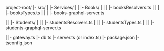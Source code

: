 project-root/
  |- src/
  |   |- Services/
  |   |   |- Books/
  |   |   |   |- booksResolvers.ts
  |   |   |   |- booksTypes.ts
  |   |   |   |- books-graphql-server.ts

  |   |   |- Students/
  |   |   |   |- studentsResolvers.ts
  |   |   |   |- studentsTypes.ts
  |   |   |   |- students-graphql-server.ts

  |   |- gateway.ts
  |- db.ts
  |- server.ts (or index.ts)
  |- package.json
  |- tsconfig.json